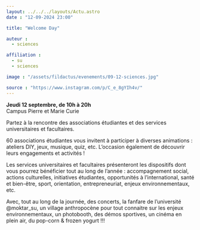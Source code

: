 ```yaml
---
layout: ../../../layouts/Actu.astro
date : "12-09-2024 23:00"

title: "Welcome Day"

auteur :
  - sciences

affiliation :
  - su
  - sciences

image : "/assets/fildactus/evenements/09-12-sciences.jpg"

source : "https://www.instagram.com/p/C_e_8gYIh4v/"
---
```


__Jeudi 12 septembre, de 10h à 20h__  
Campus Pierre et Marie Curie

Partez à la rencontre des associations étudiantes et des services universitaires et facultaires. 

60 associations étudiantes vous invitent à participer à diverses animations : ateliers DIY, jeux, musique, quiz, etc. L’occasion également de découvrir leurs engagements et activités ! 

Les services universitaires et facultaires présenteront les dispositifs dont vous pourrez bénéficier tout au long de l’année : accompagnement social, actions culturelles, initiatives étudiantes, opportunités à l’international, santé et bien-être, sport, orientation, entrepreneuriat, enjeux environnementaux, etc. 

Avec, tout au long de la journée, des concerts, la fanfare de l’université @moktar_su, un village anthropocène pour tout connaitre sur les enjeux environnementaux, un photobooth, des démos sportives, un cinéma en plein air, du pop-corn & frozen yogurt !!!